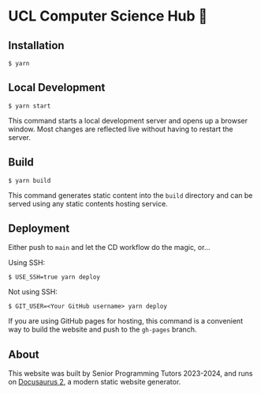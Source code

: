 # UCL Computer Science Hub 💅

## Installation

```
$ yarn
```

## Local Development

```
$ yarn start
```

This command starts a local development server and opens up a browser window. Most changes are reflected live without having to restart the server.

## Build

```
$ yarn build
```

This command generates static content into the `build` directory and can be served using any static contents hosting service.

## Deployment

Either push to `main` and let the CD workflow do the magic, or...

Using SSH:

```
$ USE_SSH=true yarn deploy
```

Not using SSH:

```
$ GIT_USER=<Your GitHub username> yarn deploy
```

If you are using GitHub pages for hosting, this command is a convenient way to build the website and push to the `gh-pages` branch.

## About

This website was built by Senior Programming Tutors 2023-2024, and runs on [Docusaurus 2](https://docusaurus.io/), a modern static website generator.
